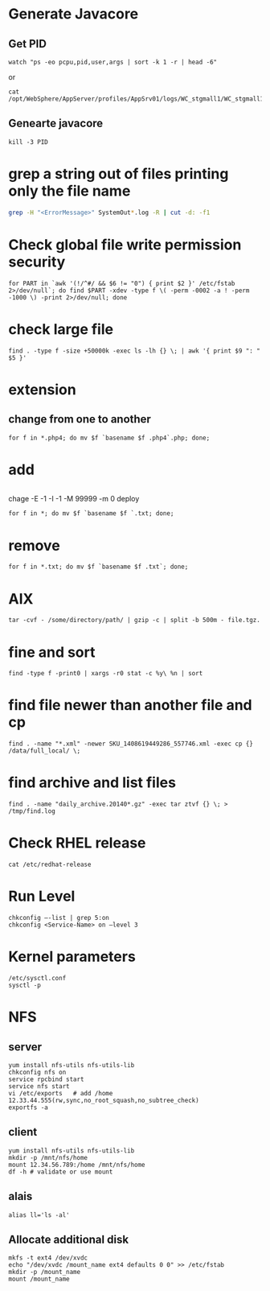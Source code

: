 # Generate Javacore
## Get PID
```
watch "ps -eo pcpu,pid,user,args | sort -k 1 -r | head -6" 
```
or
```
cat /opt/WebSphere/AppServer/profiles/AppSrv01/logs/WC_stgmall1/WC_stgmall1.pid
```
## Genearte javacore  
```
kill -3 PID
```
# grep a string out of files printing only the file name
```bash
grep -H "<ErrorMessage>" SystemOut*.log -R | cut -d: -f1
```

# Check global file write permission security
```
for PART in `awk '(!/^#/ && $6 != "0") { print $2 }' /etc/fstab 2>/dev/null`; do find $PART -xdev -type f \( -perm -0002 -a ! -perm -1000 \) -print 2>/dev/null; done
```

# check large file
```
find . -type f -size +50000k -exec ls -lh {} \; | awk '{ print $9 ": " $5 }'
```

# extension
## change from one to another
```
for f in *.php4; do mv $f `basename $f .php4`.php; done;
```
# add
```

```
chage -E -1 -I -1 -M 99999 -m 0 deploy
```
for f in *; do mv $f `basename $f `.txt; done;
```
# remove
```
for f in *.txt; do mv $f `basename $f .txt`; done;
```
#  AIX 
```
tar -cvf - /some/directory/path/ | gzip -c | split -b 500m - file.tgz.
```
# fine and sort
```
find -type f -print0 | xargs -r0 stat -c %y\ %n | sort
```
# find file newer than another file and cp
```
find . -name "*.xml" -newer SKU_1408619449286_557746.xml -exec cp {} /data/full_local/ \;
```
# find archive and list files
```
find . -name "daily_archive.20140*.gz" -exec tar ztvf {} \; > /tmp/find.log
```

# Check RHEL release
```
cat /etc/redhat-release
```

# Run Level
```
chkconfig –-list | grep 5:on
chkconfig <Service-Name> on –level 3
```

# Kernel parameters
```
/etc/sysctl.conf
sysctl -p
```

# NFS
## server
```
yum install nfs-utils nfs-utils-lib
chkconfig nfs on 
service rpcbind start
service nfs start
vi /etc/exports   # add /home 12.33.44.555(rw,sync,no_root_squash,no_subtree_check)
exportfs -a
```
## client
```
yum install nfs-utils nfs-utils-lib
mkdir -p /mnt/nfs/home
mount 12.34.56.789:/home /mnt/nfs/home
df -h # validate or use mount
```

## alais
```
alias ll='ls -al'
```

## Allocate additional disk
```
mkfs -t ext4 /dev/xvdc
echo "/dev/xvdc /mount_name ext4 defaults 0 0" >> /etc/fstab
mkdir -p /mount_name
mount /mount_name
```
